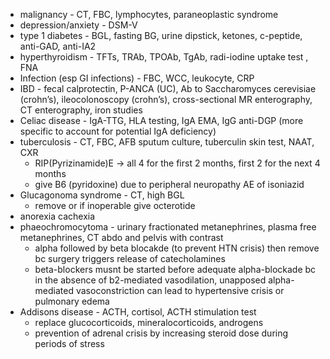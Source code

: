 -   malignancy - CT, FBC, lymphocytes, paraneoplastic syndrome
-   depression/anxiety - DSM-V
-   type 1 diabetes - BGL, fasting BG, urine dipstick, ketones, c-peptide, anti-GAD, anti-IA2
-   hyperthyroidism - TFTs, TRAb, TPOAb, TgAb, radi-iodine uptake test , FNA
-   Infection (esp GI infections) - FBC, WCC, leukocyte, CRP
-   IBD - fecal calprotectin, P-ANCA (UC), Ab to Saccharomyces cerevisiae (crohn’s), ileocolonoscopy (crohn’s), cross-sectional MR enterography, CT enterography, iron studies
-   Celiac disease - IgA-TTG, HLA testing, IgA EMA, IgG anti-DGP (more specific to account for potential IgA deficiency)
-   tuberculosis - CT, FBC, AFB sputum culture, tuberculin skin test, NAAT, CXR
    -   RIP(Pyrizinamide)E → all 4 for the first 2 months, first 2 for the next 4 months
    -   give B6 (pyridoxine) due to peripheral neuropathy AE of isoniazid
-   Glucagonoma syndrome - CT, high BGL
    -   remove or if inoperable give octerotide
-   anorexia cachexia
-   phaeochromocytoma - urinary fractionated metanephrines, plasma free metanephrines, CT abdo and pelvis with contrast
    -   alpha followed by beta blocakde (to prevent HTN crisis) then remove bc surgery triggers release of catecholamines
    -   beta-blockers musnt be started before adequate alpha-blockade bc in the absence of b2-mediated vasodilation, unapposed alpha-mediated vasoconstriction can lead to hypertensive crisis or pulmonary edema
-   Addisons disease - ACTH, cortisol, ACTH stimulation test
    -   replace glucocorticoids, mineralocorticoids, androgens
    -   prevention of adrenal crisis by increasing steroid dose during periods of stress